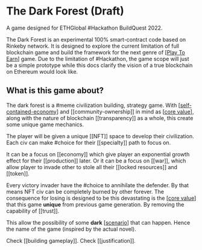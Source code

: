 # The Dark Forest (Draft)

A game designed for ETHGlobal #Hackathon BuildQuest 2022.

The Dark Forest is an experimental 100% smart-contract code based on Rinkeby network.
It is designed to explore the current limitation of full blockchain game and build the framework for the next genre of [[Play To Earn]] game.
Due to the limitation of #Hackathon, the game scope will just be a simple prototype while this docs clarify the vision of a true blockchain on Ethereum would look like.

## What is this game about?

The dark forest is a #meme civilization building, strategy game. With [[self-contained-economy]] and [[community-ownership]] in mind as [[core value]], along with the nature of blockchain [[transparency]] as a whole, this create some unique game mechanics.

The player will be given a unique [[NFT]] space to develop their civilization.
Each civ can make #choice for their [[specialty]] path to focus on.

It can be a focus on [[economy]] which give player an exponential growth effect for their [[production]] later.
Or it can be a focus on [[war]], which allow player to invade other to stole all their [[locked resources]] and [[token]].

Every victory invader have the #choice to annihilate the defender. By that means NFT civ can be completely burned by other forever.
The consequence for losing is designed to be this devastating is the [[core value]] that this game **unique** from previous game generation. By removing the capability of [[trust]].

This allow the possibility of some **dark** [[scenario]] that can happen. Hence the name of the game (inspired by the actual novel).

Check [[building gameplay]].
Check [[justification]].

[//begin]: # "Autogenerated link references for markdown compatibility"
[Play To Earn]: <references/Play To Earn.md> "Play To Earn"
[self-contained-economy]: references/self-contained-economy.md "self-contained-economy"
[core value]: <references/core value.md> "core value"
[scenario]: references/scenario.md "scenario"
[//end]: # "Autogenerated link references"
